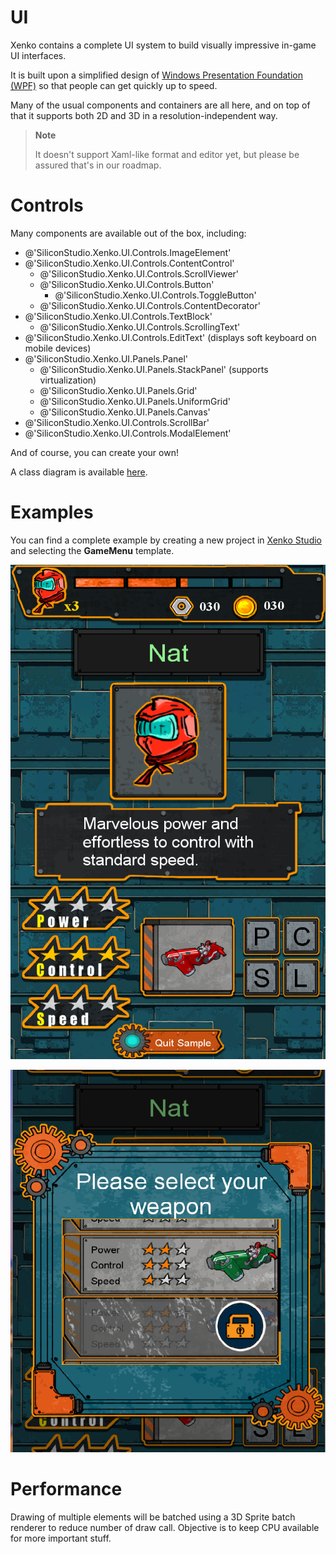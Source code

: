 # UI

Xenko contains a complete UI system to build visually impressive in-game UI interfaces.

It is built upon a simplified design of [Windows Presentation Foundation (WPF)](http://msdn.microsoft.com/en-us/library/ms754130%28v=vs.110%29.aspx)  so that people can get quickly up to speed.

Many of the usual components and containers are all here, and on top of that it supports both 2D and 3D in a resolution-independent way.

> **Note**
> 
> 
>     
>             
>     
>     
> 
> It doesn't support Xaml-like format and editor yet, but please be assured that's in our roadmap.    

# Controls

Many components are available out of the box, including:

- @'SiliconStudio.Xenko.UI.Controls.ImageElement'
- @'SiliconStudio.Xenko.UI.Controls.ContentControl'
  - @'SiliconStudio.Xenko.UI.Controls.ScrollViewer'
  - @'SiliconStudio.Xenko.UI.Controls.Button'
    - @'SiliconStudio.Xenko.UI.Controls.ToggleButton'
  - @'SiliconStudio.Xenko.UI.Controls.ContentDecorator'
- @'SiliconStudio.Xenko.UI.Controls.TextBlock'
  - @'SiliconStudio.Xenko.UI.Controls.ScrollingText'
- @'SiliconStudio.Xenko.UI.Controls.EditText' (displays soft keyboard on mobile devices)
- @'SiliconStudio.Xenko.UI.Panels.Panel'
  - @'SiliconStudio.Xenko.UI.Panels.StackPanel' (supports virtualization)
  - @'SiliconStudio.Xenko.UI.Panels.Grid'
  - @'SiliconStudio.Xenko.UI.Panels.UniformGrid'
  - @'SiliconStudio.Xenko.UI.Panels.Canvas'
- @'SiliconStudio.Xenko.UI.Controls.ScrollBar'
- @'SiliconStudio.Xenko.UI.Controls.ModalElement'

And of course, you can create your own!

A class diagram is available [here](controls/uielement-class-diagram.md).

# Examples

You can find a complete example by creating a new project in [Xenko Studio](../xenko-studio/index.md) and selecting the **GameMenu** template.

![images/ui-1.png](images/ui-1.png) 

![images/ui-2.png](images/ui-2.png) 

# Performance

Drawing of multiple elements will be batched using a 3D Sprite batch renderer to reduce number of draw call. Objective is to keep CPU available for more important stuff.

